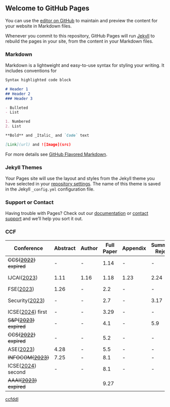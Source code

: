 
## Welcome to GitHub Pages

You can use the [editor on GitHub](https://github.com/flyboss/flyboss.github.io/edit/master/README.md) to maintain and preview the content for your website in Markdown files.

Whenever you commit to this repository, GitHub Pages will run [Jekyll](https://jekyllrb.com/) to rebuild the pages in your site, from the content in your Markdown files.

### Markdown

Markdown is a lightweight and easy-to-use syntax for styling your writing. It includes conventions for

```markdown
Syntax highlighted code block

# Header 1
## Header 2
### Header 3

- Bulleted
- List

1. Numbered
2. List

**Bold** and _Italic_ and `Code` text

[Link](url) and ![Image](src)
```

For more details see [GitHub Flavored Markdown](https://guides.github.com/features/mastering-markdown/).

### Jekyll Themes

Your Pages site will use the layout and styles from the Jekyll theme you have selected in your [repository settings](https://github.com/flyboss/flyboss.github.io/settings). The name of this theme is saved in the Jekyll `_config.yml` configuration file.

### Support or Contact

Having trouble with Pages? Check out our [documentation](https://help.github.com/categories/github-pages-basics/) or [contact support](https://github.com/contact) and we’ll help you sort it out.


### CCF

| Conference | Abstract | Author | Full Paper | Appendix | Summary Reject | Rebuttal | Notification |
| --- | --- | --- | --- | --- | --- | --- | --- | 
| ~~CCS([2022](https://www.sigsac.org/ccs/CCS2022/call-for/call-for-papers.html)) expired~~ | - | - | 1.14 | - | - | 2.18-3.6 | 3.10 |
| IJCAI([2023](https://ijcai-23.org/)) | 1.11 | 1.16 | 1.18| 1.23 | 2.24 | 3.20-3.23| 4.19 | 
| FSE([2023](https://2023.esec-fse.org/)) | 1.26 | - | 2.2 | - | - | - | 5.4 | 
| Security([2023](https://www.usenix.org/conference/usenixsecurity23/call-for-papers)) | - | - | 2.7 | - | 3.17 | 4.24-4.26 | 5.8 | 
| ICSE([2024](https://conf.researchr.org/home/icse-2024)) first | - | - | 3.29 | - | - |  | 6.2 | 
| ~~S&P([2023](https://www.ieee-security.org/TC/SP2023/cfpapers.html)) expired~~ | - | - | 4.1 | - | 5.9 | 6.7-6.21 | 6.24 |
| ~~CCS([2022](https://www.sigsac.org/ccs/CCS2022/call-for/call-for-papers.html)) expired~~ | - | - | 5.2 | - | - | 6.19-7.7 | 7.15 |
| ASE([2023](https://conf.researchr.org/home/ase-2023)) | 4.28 | - | 5.5 | - | - | - | 7.17 | 
| ~~INFOCOM([2023](https://infocom2023.ieee-infocom.org/authors/call-papers-main-conference))~~ | 7.25 | - | 8.1 | - | - | - | 12.2 | 
| ICSE([2024](https://conf.researchr.org/home/icse-2024)) second | - | - | 8.1 | - | - |  | 10.10 | 
| ~~AAAI([2023](https://aaai.org/Conferences/AAAI-23/)) expired~~ |  |  | 9.27 |  | | 10.20-10.24 | 11.18 | 



[ccfddl](https://ccfddl.github.io/)
